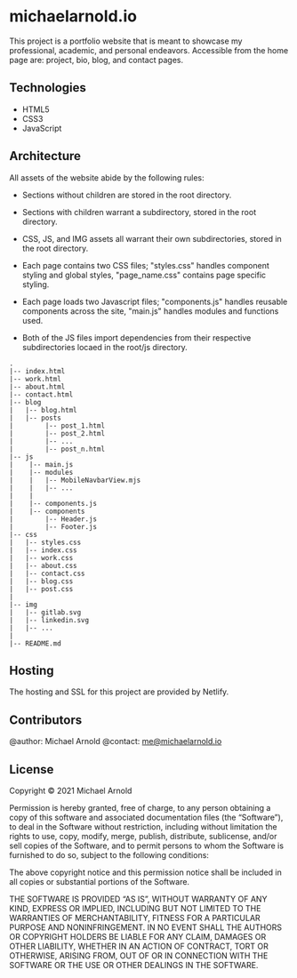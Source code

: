 # michaelarnold.io

This project is a portfolio website that is meant to showcase my professional,
academic, and personal endeavors. Accessible from the home page are: project,
bio, blog, and contact pages.

## Technologies
- HTML5
- CSS3
- JavaScript

## Architecture
All assets of the website abide by the following rules:

- Sections without children are stored in the root directory.

- Sections with children warrant a subdirectory, stored in the root directory.

- CSS, JS, and IMG assets all warrant their own subdirectories, stored in the 
root directory.

- Each page contains two CSS files; "styles.css" handles component styling and
global styles, "page_name.css" contains page specific styling.

- Each page loads two Javascript files; "components.js" handles reusable
components across the site, "main.js" handles modules and functions used.

- Both of the JS files import dependencies from their respective subdirectories
locaed in the root/js directory.

```
.
|-- index.html
|-- work.html
|-- about.html
|-- contact.html
|-- blog
|   |-- blog.html
|   |-- posts
|        |-- post_1.html
|        |-- post_2.html
|        |-- ...
|        |-- post_n.html
|-- js
|    |-- main.js
|    |-- modules
|    |   |-- MobileNavbarView.mjs
|    |   |-- ...
|    |
|    |-- components.js
|    |-- components
|        |-- Header.js
|        |-- Footer.js
|-- css
|   |-- styles.css
|   |-- index.css
|   |-- work.css
|   |-- about.css
|   |-- contact.css
|   |-- blog.css
|   |-- post.css
|
|-- img
|   |-- gitlab.svg
|   |-- linkedin.svg
|   |-- ...
|
|-- README.md
```

## Hosting
The hosting and SSL for this project are provided by Netlify.

## Contributors
@author: Michael Arnold
@contact: me@michaelarnold.io

## License
Copyright © 2021 Michael Arnold

Permission is hereby granted, free of charge, to any person obtaining a copy of this software and associated documentation files (the “Software”), to deal in the Software without restriction, including without limitation the rights to use, copy, modify, merge, publish, distribute, sublicense, and/or sell copies of the Software, and to permit persons to whom the Software is furnished to do so, subject to the following conditions:

The above copyright notice and this permission notice shall be included in all copies or substantial portions of the Software.

THE SOFTWARE IS PROVIDED “AS IS”, WITHOUT WARRANTY OF ANY KIND, EXPRESS OR IMPLIED, INCLUDING BUT NOT LIMITED TO THE WARRANTIES OF MERCHANTABILITY, FITNESS FOR A PARTICULAR PURPOSE AND NONINFRINGEMENT. IN NO EVENT SHALL THE AUTHORS OR COPYRIGHT HOLDERS BE LIABLE FOR ANY CLAIM, DAMAGES OR OTHER LIABILITY, WHETHER IN AN ACTION OF CONTRACT, TORT OR OTHERWISE, ARISING FROM, OUT OF OR IN CONNECTION WITH THE SOFTWARE OR THE USE OR OTHER DEALINGS IN THE SOFTWARE.
